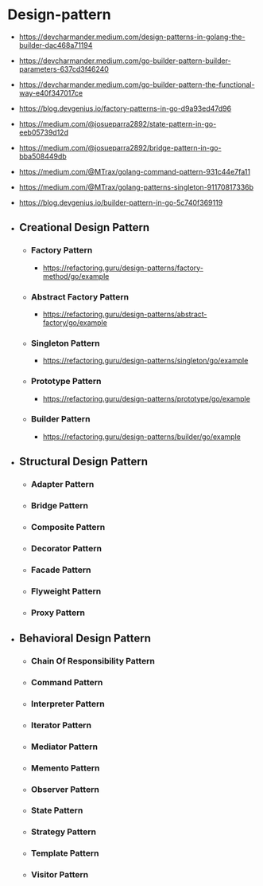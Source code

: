 # Design-pattern
 - https://devcharmander.medium.com/design-patterns-in-golang-the-builder-dac468a71194
 - https://devcharmander.medium.com/go-builder-pattern-builder-parameters-637cd3f46240
 - https://devcharmander.medium.com/go-builder-pattern-the-functional-way-e40f347017ce
 - https://blog.devgenius.io/factory-patterns-in-go-d9a93ed47d96
 - https://medium.com/@josueparra2892/state-pattern-in-go-eeb05739d12d
 - https://medium.com/@josueparra2892/bridge-pattern-in-go-bba508449db
 - https://medium.com/@MTrax/golang-command-pattern-931c44e7fa11
 - https://medium.com/@MTrax/golang-patterns-singleton-91170817336b
 - https://blog.devgenius.io/builder-pattern-in-go-5c740f369119


- ## Creational Design Pattern
	-  ### Factory Pattern
        - https://refactoring.guru/design-patterns/factory-method/go/example
	-  ### Abstract Factory Pattern
        - https://refactoring.guru/design-patterns/abstract-factory/go/example
	-  ### Singleton Pattern
		- https://refactoring.guru/design-patterns/singleton/go/example
	-  ### Prototype Pattern
		- https://refactoring.guru/design-patterns/prototype/go/example
	-  ### Builder Pattern
        - https://refactoring.guru/design-patterns/builder/go/example
- ## Structural Design Pattern
	-  ### Adapter Pattern
	-  ### Bridge Pattern
	-  ### Composite Pattern
	-  ### Decorator Pattern
	-  ### Facade Pattern
	-  ### Flyweight Pattern
	-  ### Proxy Pattern
- ##  Behavioral Design Pattern
	-  ### Chain Of Responsibility Pattern
	-  ### Command Pattern
	-  ### Interpreter Pattern
	-  ### Iterator Pattern
	-  ### Mediator Pattern
	-  ### Memento Pattern
	-  ### Observer Pattern
	-  ### State Pattern
	-  ### Strategy Pattern
	-  ### Template Pattern
	-  ### Visitor Pattern
